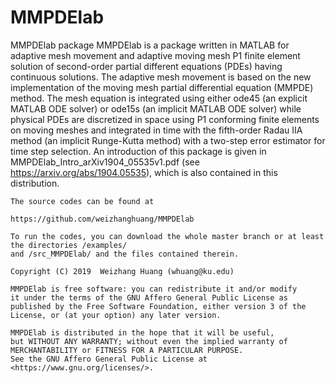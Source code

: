 # MMPDElab
MMPDElab package
MMPDElab is a package written in MATLAB for adaptive mesh movement and adaptive moving mesh
    P1 finite element solution of second-order partial different equations (PDEs) having continuous
    solutions. The adaptive mesh movement is based on the new implementation of the moving mesh partial
    differential equation (MMPDE) method. The mesh equation is integrated using either ode45
    (an explicit MATLAB ODE solver) or ode15s (an implicit MATLAB ODE solver) while physical PDEs
    are discretized in space using P1 conforming finite elements on moving meshes and integrated
    in time with the fifth-order Radau IIA method (an implicit Runge-Kutta method) with a two-step
    error estimator for time step selection. An introduction of this package is given
    in MMPDElab_Intro_arXiv1904_05535v1.pdf (see https://arxiv.org/abs/1904.05535), which is also
    contained in this distribution.
    
    The source codes can be found at
    
    https://github.com/weizhanghuang/MMPDElab
    
    To run the codes, you can download the whole master branch or at least the directories /examples/
    and /src_MMPDElab/ and the files contained therein.
    
    Copyright (C) 2019  Weizhang Huang (whuang@ku.edu)

    MMPDElab is free software: you can redistribute it and/or modify
    it under the terms of the GNU Affero General Public License as
    published by the Free Software Foundation, either version 3 of the
    License, or (at your option) any later version.

    MMPDElab is distributed in the hope that it will be useful,
    but WITHOUT ANY WARRANTY; without even the implied warranty of
    MERCHANTABILITY or FITNESS FOR A PARTICULAR PURPOSE.
    See the GNU Affero General Public License at
    <https://www.gnu.org/licenses/>.
